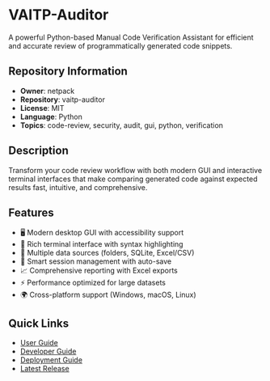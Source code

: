 # VAITP-Auditor

A powerful Python-based Manual Code Verification Assistant for efficient and accurate review of programmatically generated code snippets.

## Repository Information

- **Owner**: netpack
- **Repository**: vaitp-auditor
- **License**: MIT
- **Language**: Python
- **Topics**: code-review, security, audit, gui, python, verification

## Description

Transform your code review workflow with both modern GUI and interactive terminal interfaces that make comparing generated code against expected results fast, intuitive, and comprehensive.

## Features

- 🖥️ Modern desktop GUI with accessibility support
- 🎨 Rich terminal interface with syntax highlighting
- 🔄 Multiple data sources (folders, SQLite, Excel/CSV)
- 💾 Smart session management with auto-save
- 📈 Comprehensive reporting with Excel exports
- ⚡ Performance optimized for large datasets
- 🌍 Cross-platform support (Windows, macOS, Linux)

## Quick Links

- [User Guide](docs/GUI_USER_GUIDE.md)
- [Developer Guide](docs/DEVELOPER_GUIDE.md)
- [Deployment Guide](deployment/README.md)
- [Latest Release](https://github.com/netpack/vaitp-auditor/releases/latest)
